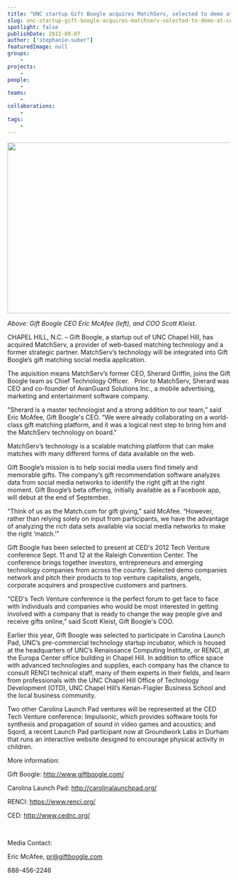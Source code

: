 ```yaml
---
title: "UNC startup Gift Boogle acquires MatchServ, selected to demo at CED's 2012 Tech Venture conference"
slug: unc-startup-gift-boogle-acquires-matchserv-selected-to-demo-at-ceds-2012-tech-venture-conference
spotlight: false
publishDate: 2012-09-07
author: ["stephanie-suber"]
featuredImage: null
groups:
    - 
projects:
    - 
people:
    - 
teams: 
    - 
collaborations:
    - 
tags:
    - 
---
```


<img class="size-large wp-image-12067 alignleft" title="Giftboogle" alt="" src="https://www.renci.org/wp-content/uploads/2013/10/Giftboogle-Story1.jpg" width="640" height="386" />

<em>Above: Gift Boogle CEO Eric McAfee (left), and COO Scott Kleist.</em>

CHAPEL HILL, N.C. – Gift Boogle, a startup out of UNC Chapel Hill, has acquired MatchServ, a provider of web-based matching technology and a former strategic partner. MatchServ’s technology will be integrated into Gift Boogle’s gift matching social media application.

<!--more-->

The aquisition means MatchServ’s former CEO, Sherard Griffin, joins the Gift Boogle team as Chief Technology Officer.   Prior to MatchServ, Sherard was CEO and co-founder of AvanGuard Solutions Inc., a mobile advertising, marketing and entertainment software company.

"Sherard is a master technologist and a strong addition to our team,” said Eric McAfee, Gift Boogle's CEO. “We were already collaborating on a world-class gift matching platform, and it was a logical next step to bring him and the MatchServ technology on board."

MatchServ’s technology is a scalable matching platform that can make matches with many different forms of data available on the web.

Gift Boogle’s mission is to help social media users find timely and memorable gifts. The company’s gift recommendation software analyzes data from social media networks to identify the right gift at the right moment. Gift Boogle’s beta offering, initially available as a Facebook app, will debut at the end of September.

“Think of us as the Match.com for gift giving,” said McAfee. “However, rather than relying solely on input from participants, we have the advantage of analyzing the rich data sets available via social media networks to make the right ‘match.’”

Gift Boogle has been selected to present at CED's 2012 Tech Venture conference Sept. 11 and 12 at the Raleigh Convention Center. The conference brings together investors, entrepreneurs and emerging technology companies from across the country. Selected demo companies network and pitch their products to top venture capitalists, angels, corporate acquirers and prospective customers and partners.

“CED's Tech Venture conference is the perfect forum to get face to face with individuals and companies who would be most interested in getting involved with a company that is ready to change the way people give and receive gifts online," said Scott Kleist, Gift Boogle's COO.

Earlier this year, Gift Boogle was selected to participate in Carolina Launch Pad, UNC’s pre-commercial technology startup incubator, which is housed at the headquarters of UNC’s Renaissance Computing Institute, or RENCI, at the Europa Center office building in Chapel Hill. In addition to office space with advanced technologies and supplies, each company has the chance to consult RENCI technical staff, many of them experts in their fields, and learn from professionals with the UNC Chapel Hill Office of Technology Development (OTD), UNC Chapel Hill’s Kenan-Flagler Business School and the local business community.

Two other Carolina Launch Pad ventures will be represented at the CED Tech Venture conference: Impulsonic, which provides software tools for synthesis and propagation of sound in video games and acoustics; and Sqord, a recent Launch Pad participant now at Groundwork Labs in Durham that runs an interactive website designed to encourage physical activity in children.

More information:

Gift Boogle: <a href="http://www.giftboogle.com/">http://www.giftboogle.com/</a>

Carolina Launch Pad: <a href="http://carolinalaunchpad.org/">http://carolinalaunchpad.org/</a>

RENCI: <a href="https://www.renci.org/">https://www.renci.org/</a>

CED: <a href="http://www.cednc.org/">http://www.cednc.org/</a>

&nbsp;

Media Contact:

Eric McAfee, <a href="mailto:pr@giftboogle.com">pr@giftboogle.com</a>

888-456-2246
